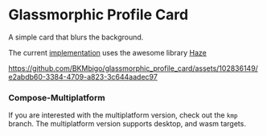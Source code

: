 # Glassmorphic Profile Card
A simple card that blurs the background.

The current [implementation](app/src/main/java/com/github/bkmbigo/glassmorphicprofilecard/presentation/screens/HazeProfileScreen.kt) uses the awesome library [Haze](https://chrisbanes.github.io/haze/)

https://github.com/BKMbigo/glassmorphic_profile_card/assets/102836149/e2abdb60-3384-4709-a823-3c644aadec97

### Compose-Multiplatform
If you are interested with the multiplatform version, check out the `kmp` branch. The multiplatform version supports desktop, and wasm targets.
